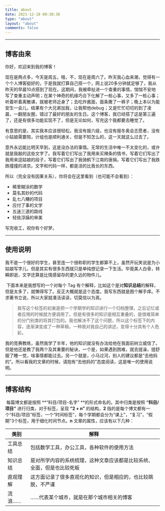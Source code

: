 ```yaml
---
title: about
date: 2021-12-18 00:38:36
type: "about"
layout: "about"
comments: false
---
```

---

## 博客由来

你好，欢迎来到我的博客！

现在是两点多，今天是周五，哦，不，现在是周六了。昨天我心血来潮，觉得有一个个人博客挺好的，于是我就打算自己搭一个，网上说20多分钟就足够了，我从昨天的早晨10点搭到了现在。这期间，我被牵扯进一个查重的事情，惴惴不安地写了查重主动声明；在某个神奇的机缘巧合下化解了一桩心事，又多了一桩心事；听着听着离散课，就被老师近身了；去吃炸酱面，面条撒了一裤子；晚上本以为能安生一会儿，结果有个大兄弟加我，让我帮他debug；又是忙忙叨叨的到了凌晨，一翻朋友圈，错过了最好的朋友的生日。这个博客，我已经搭了这是第三遍了，还是有很多功能实现不了，但是无论如何，写完这个我都要去睡觉了。

有意思的是，其实我本应该很轻松，我没有报六级，也没有报冬奥会志愿者，没有小姑娘需要陪，计组也是顺利通关，但是不知怎么的，这一天就这么过去了。

意外永远能比明天早到，这是没办法的事情。无常的生活中唯一不太变化的，或许就是我敲的这些文字了。我写着它们写出了我用来买辣条的情书，写着它们写出了我用来逗姑娘的段子，写着它们写出了我骑鹤下江南的唐捐，写着它们写出了我跌跌撞撞的进京。文字和代码一样，都是活的比我长的东西。

所以（完全没有因果关系），你将会在这里看到（也可能不会看到）：

- 稀里糊涂的数学
- 莫名其妙的代码
- 乱七八糟的项目
- 应付了事的文学
- 五迷三道的路线
- 轻佻浮躁的审美

写完收工，祝你有个好梦。

---



## 使用说明

​	我不是一个很好的学生，甚至连一个很称职的学生都算不上，虽然开玩笑说是为小姑娘写字儿，但是其实有很多东西就只是单纯想记录一下生活。毕竟美人白骨，转瞬即逝，文字还算是比情感留存的更久远的物件儿。

​	下面本来是我想写的一个对每个 Tag 有个解释，比如这个是对**知识总结**的解释，但是太多了，就懒得写了。反正大概就是这个态度。我写东西就是图个解手痒。不求著书立说，所以大家就凑活读读，切莫信以为真。

> ​	我写这个标签的初衷是把一个学期学的知识进行一个归档整理，之后记忆或者应用的时候就方便调用了。但是有很多的知识是相互重叠的，是很难简单的分门别类的将其打包的。我也解决不了这个问题，所以这个标签下的内容，逐渐演变成了一种草稿，一种我对我自己的讲述，变得十分具有个人色彩。

​	我的竞赛教练，虽然我学了半年，他的知识就没有办法给他在我面前树立威信了。但是他还是教了我两个及其重要的秘诀，一个是，如果遇到困难，就去搓澡，搓舒服了睡一觉，啥事情都能过去。另一个就是，小马过河，别人的建议都是“去他妈的”。所以看我的文章的时候，请抱有“去他妈的”态度阅读，这是唯一的使用说明。

---



## 博客结构

​	每篇博文都是按照 **“科目/项目-名字” **的形式命名的。其中归类是按照 **“科目/项目”** 进行归类，对于标签，呈现 **“2 + n”** 的结构，**2** 指的是每个博文都有一个“科目/项目”标签，一个“时间标签”，每个学期都会分为“课上”，“复习”，“假期”3个标签，用于细化时间节点。**n** 文章的属性，应该有以下几种：

| 类别     | 解释                                                         |
| -------- | ------------------------------------------------------------ |
| 工具总结 | 包括数学工具，办公工具，各种软件的使用方法                   |
| 知识总结 | 是对所学内容的系统梳理，这种文章应该都是比较系统、全面，但是也比较死板 |
| 直观理解 | 这方面记录了很多直观化的知识，但是相应的，也比较跳脱，不严谨 |
| 流浪……   | ……代表某个城市，就是在那个城市相关的博客                     |



